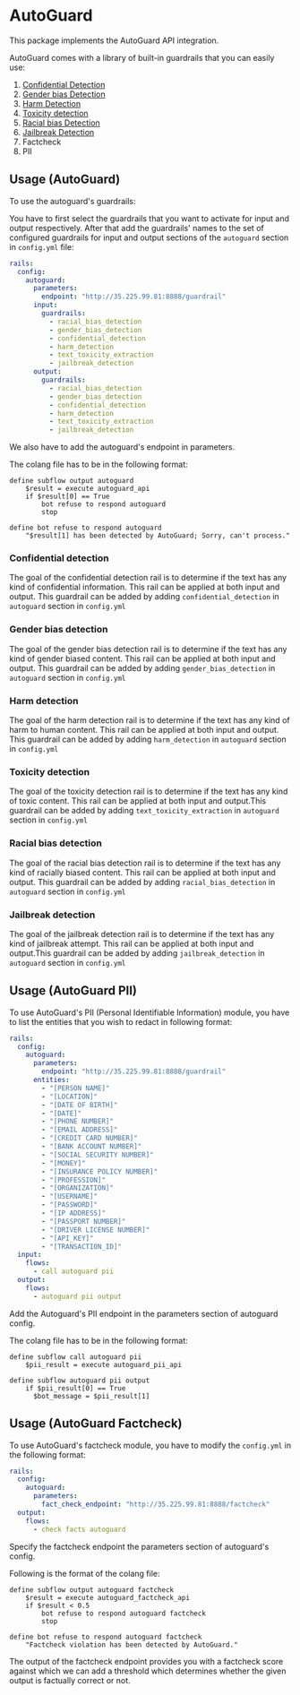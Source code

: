 # AutoGuard

This package implements the AutoGuard API integration.

AutoGuard comes with a library of built-in guardrails that you can easily use:

1. [Confidential Detection](#confidential-detection)
2. [Gender bias Detection](#gender-bias-detection)
3. [Harm Detection](#harm-detection)
4. [Toxicity detection](#toxicity-detection)
5. [Racial bias Detection](#racial-bias-detection)
6. [Jailbreak Detection](#jailbreak-detection)
7. Factcheck
8. PII

## Usage (AutoGuard)

To use the autoguard's guardrails:

You have to first select the guardrails that you want to activate for input and output respectively. After that add the guardrails' names to the set of configured guardrails for input and output sections of the `autoguard` section in `config.yml` file:

```yaml
rails:
  config:
    autoguard:
      parameters:
        endpoint: "http://35.225.99.81:8888/guardrail"
      input:
        guardrails:
          - racial_bias_detection
          - gender_bias_detection
          - confidential_detection
          - harm_detection
          - text_toxicity_extraction
          - jailbreak_detection
      output:
        guardrails:
          - racial_bias_detection
          - gender_bias_detection
          - confidential_detection
          - harm_detection
          - text_toxicity_extraction
          - jailbreak_detection
```
We also have to add the autoguard's endpoint in parameters.

The colang file has to be in the following format:

```colang
define subflow output autoguard
    $result = execute autoguard_api
    if $result[0] == True
        bot refuse to respond autoguard
        stop

define bot refuse to respond autoguard
    "$result[1] has been detected by AutoGuard; Sorry, can't process."
```

### Confidential detection

The goal of the confidential detection rail is to determine if the text has any kind of confidential information. This rail can be applied at both input and output. This guardrail can be added by adding `confidential_detection` in `autoguard` section in `config.yml`

### Gender bias detection

The goal of the gender bias detection rail is to determine if the text has any kind of gender biased content. This rail can be applied at both input and output. This guardrail can be added by adding `gender_bias_detection` in `autoguard` section in `config.yml`

### Harm detection

The goal of the harm detection rail is to determine if the text has any kind of harm to human content. This rail can be applied at both input and output. This guardrail can be added by adding `harm_detection` in `autoguard` section in `config.yml`

### Toxicity detection

The goal of the toxicity detection rail is to determine if the text has any kind of toxic content. This rail can be applied at both input and output.This guardrail can be added by adding `text_toxicity_extraction` in `autoguard` section in `config.yml`

### Racial bias detection

The goal of the racial bias detection rail is to determine if the text has any kind of racially biased content. This rail can be applied at both input and output.
This guardrail can be added by adding `racial_bias_detection` in `autoguard` section in `config.yml`

### Jailbreak detection

The goal of the jailbreak detection rail is to determine if the text has any kind of jailbreak attempt.
This rail can be applied at both input and output.This guardrail can be added by adding `jailbreak_detection` in `autoguard` section in `config.yml`

## Usage (AutoGuard PII)

To use AutoGuard's PII (Personal Identifiable Information) module, you have to list the entities that you wish to redact in following format:

```yaml
rails:
  config:
    autoguard:
      parameters:
        endpoint: "http://35.225.99.81:8888/guardrail"
      entities:
        - "[PERSON NAME]"
        - "[LOCATION]"
        - "[DATE OF BIRTH]"
        - "[DATE]"
        - "[PHONE NUMBER]"
        - "[EMAIL ADDRESS]"
        - "[CREDIT CARD NUMBER]"
        - "[BANK ACCOUNT NUMBER]"
        - "[SOCIAL SECURITY NUMBER]"
        - "[MONEY]"
        - "[INSURANCE POLICY NUMBER]"
        - "[PROFESSION]"
        - "[ORGANIZATION]"
        - "[USERNAME]"
        - "[PASSWORD]"
        - "[IP ADDRESS]"
        - "[PASSPORT NUMBER]"
        - "[DRIVER LICENSE NUMBER]"
        - "[API_KEY]"
        - "[TRANSACTION_ID]"
  input:
    flows:
      - call autoguard pii
  output:
    flows:
      - autoguard pii output
```
Add the Autoguard's PII endpoint in the parameters section of autoguard config.

The colang file has to be in the following format:

```colang
define subflow call autoguard pii
    $pii_result = execute autoguard_pii_api

define subflow autoguard pii output
    if $pii_result[0] == True
      $bot_message = $pii_result[1]
```

## Usage (AutoGuard Factcheck)

To use AutoGuard's factcheck module, you have to modify the `config.yml` in the following format:

```yaml
rails:
  config:
    autoguard:
      parameters:
        fact_check_endpoint: "http://35.225.99.81:8888/factcheck"
  output:
    flows:
      - check facts autoguard
```

Specify the factcheck endpoint the parameters section of autoguard's config.

Following is the format of the colang file:
```colang
define subflow output autoguard factcheck
    $result = execute autoguard_factcheck_api
    if $result < 0.5
        bot refuse to respond autoguard factcheck
        stop

define bot refuse to respond autoguard factcheck
    "Factcheck violation has been detected by AutoGuard."
```
The output of the factcheck endpoint provides you with a factcheck score against which we can add a threshold which determines whether the given output is factually correct or not.
